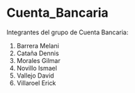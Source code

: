 # Cuenta_Bancaria
Integrantes del grupo de Cuenta Bancaria:

1. Barrera Melani
2. Cataña Dennis 
3. Morales Gilmar
4. Novillo Ismael
5. Vallejo David
6. Villaroel Erick
